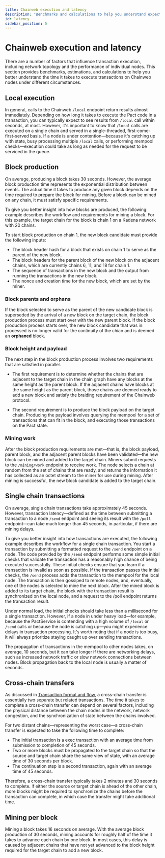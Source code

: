 ```yaml
---
title: Chainweb execution and latency
description: "Benchmarks and calculations to help you understand expected execution times."
id: latency
sidebar_position: 5
---
```


# Chainweb execution and latency

There are a number of factors that influence transaction execution, including network topology and the performance of individual nodes.
This section provides benchmarks, estimations, and calculations to help you better understand the time it takes to execute transactions on Chainweb nodes under different circumstances.

## Local execution

In general, calls to the Chainweb `/local` endpoint return results almost immediately.
Depending on how long it takes to execute the Pact code in a transaction, you can typically expect to see results from `/local` call within seconds, at most. 
However, it's important to know that `/local` calls are executed on a single chain and served in a single-threaded, first-come-first-served basis.
If a node is under contention—because it's catching up with state, busy processing multiple `/local` calls, or performing mempool checks—execution could take as long as needed for the request to be serviced in the queue.

## Block production

On average, producing a block takes 30 seconds.
However, the average block production time represents the exponential distribution between events.
The actual time it takes to produce any given block depends on the time required to prepare the block for mining.
Before a block can be mined on any chain, it must satisfy specific requirements.

To give you better insight into how blocks are produced, the following example describes the workflow and requirements for mining a block.
For this example, the target chain for the block is chain 1 on a Kadena network with 20 chains.

To start block production on chain 1, the new block candidate must provide the following inputs:

- The block header hash for a block that exists on chain 1 to serve as the parent of the new block.
- The block headers for the parent block of the new block on the adjacent chains, which are currently chains 6, 11, and 18 for chain 1.
- The sequence of transactions in the new block and the output from running the transactions in the new block.
- The nonce and creation time for the new block, which are set by the miner.

### Block parents and orphans

If the block selected to serve as the parent of the new candidate block is superseded by the arrival of a new block on the target chain, the block production process must start over with the new parent block.
If the block production process starts over, the new block candidate that was in processed is no longer valid for the continuity of the chian and is deemed an **orphaned** block.

### Block height and payload

The next step in the block production process involves two requirements that are satisfied in parallel. 

- The first requirement is to determine whether the chains that are adjacent to the target chain in the chain graph have any blocks at the same height as the parent block.
  If the adjacent chains have blocks at the same height as the parent block, those chains are deemed ready to add a new block and satisfy the braiding requirement of the Chainweb protocol.

- The second requirement is to produce the block payload on the target chain.
  Producing the payload involves querying the mempool for a set of transactions that can fit in the block, and executing those transactions on the Pact state.

### Mining work

After the block production requirements are met—that is, the block payload, parent block, and the adjacent parent blocks have been validated—the new block can be mined and added to the target chain.
Miners submit requests to the `/mining/work` endpoint to receive work.
The node selects a chain at random from the set of chains that are ready, and returns the information it has collected as an octet stream to the miner for use during mining.
After mining is successful, the new block candidate is added to the target chain.

## Single chain transactions

On average, single chain transactions take approximately 45 seconds.
However, transaction latency—defined as the time between submitting a transaction to a node `/send` endpoint and seeing its result with the `/poll` endpoint—can take much longer than 45 seconds, in particular, if there are mining delays.

To give you better insight into how transactions are executed, the following example describes the workflow for a single chain transaction.
You start a transaction by submitting a formatted request to the `/send` endpoint on a node.
The code provided by the `/send` endpoint performs some simple initial checks that validate the transaction has a reasonably high chance of being executed successfully. 
These initial checks ensure that you learn if a transaction is invalid as soon as possible. 
If the transaction passes the initial checks, the `/send` process adds the transaction to the mempool for the local node. 
The transaction is then gossiped to remote nodes, and, eventually, one of the nodes is selected to mine the next block. 
After the mined block is added to its target chain, the block with the transaction result is synchronized on the local node, and a request to the /poll endpoint returns the transaction result.

Under normal load, the initial checks should take less than a millisecond for a single transaction.
However, if a node in under heavy load—for example, because the PactService is contending with a high volume of `/local` or `/send` calls or because the node is catching up—you might experience delays in transaction processing. 
It's worth noting that if a node is too busy, it will always prioritize staying caught up over sending transactions.

The propagation of transactions in the mempool to other nodes takes, on average, 10 seconds, but it can take longer if there are networking delays, such as increased network traffic or slow network connections between nodes.
Block propagation back to the local node is usually a matter of seconds.

## Cross-chain transfers

As discussed in [Transaction format and flow](/smart-contracts/transactions), a cross-chain transfer is essentially two separate but related transactions.
The time it takes to complete a cross-chain transfer can depend on several factors, including the physical distance between the chain nodes in the network, network congestion, and the synchronization of state between the chains involved.

For two distant chains—representing the worst case—a cross-chain transfer is expected to take the following time to complete:

- The initial transaction is a exec transaction with an average time from submission to completion of 45 seconds.
- Two or more blocks must be propagated to the target chain so that the source and target chain share the same view of state, with an average time of 30 seconds per block.
- The continuation step is a second transaction, again with an average time of 45 seconds.

Therefore, a cross-chain transfer typically takes 2 minutes and 30 seconds to complete.
If either the source or target chain is ahead of the other chain, more blocks might be required to synchronize the chains before the transaction can complete, in which case the transfer might take additional time.

## Mining per block

Mining a block takes 16 seconds on average.
With the average block production of 30 seconds, mining accounts for roughly half of the time it takes to advance each chain by one block. In most cases, this delay is caused by adjacent chains that have not yet advanced to the block height required for the target chain to add a new block.